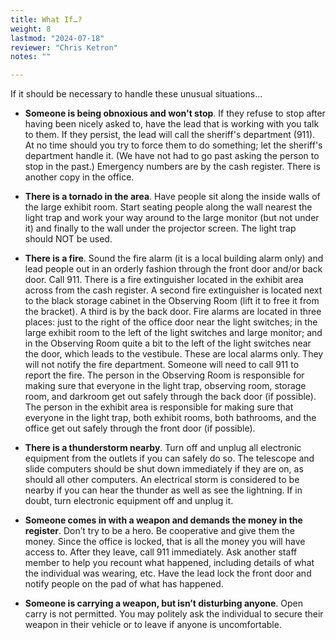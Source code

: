 ```yaml
---
title: What If…?
weight: 8
lastmod: "2024-07-18"
reviewer: "Chris Ketron"
notes: ""

---    
```


If it should be necessary to handle these unusual situations...

- **Someone is being obnoxious and won't stop**. If they refuse to stop after having been nicely asked to, have the lead that is working with you talk to them. If they persist, the lead will call the sheriff's department (911). At no time should you try to force them to do something; let the sheriff's department handle it. (We have not had to go past asking the person to stop in the past.) Emergency numbers are by the cash register. There is another copy in the office.
  
- **There is a tornado in the area**. Have people sit along the inside walls of the large exhibit room. Start seating people along the wall nearest the light trap and work your way around to the large monitor (but not under it) and finally to the wall under the projector screen. The light trap should NOT be used.

- **There is a fire**. Sound the fire alarm (it is a local building alarm only) and lead people out in an orderly fashion through the front door and/or back door. Call 911. There is a fire extinguisher located in the exhibit area across from the cash register. A second fire extinguisher is located next to the black storage cabinet in the Observing Room (lift it to free it from the bracket). A third is by the back door. Fire alarms are located in three places: just to the right of the office door near the light switches; in the large exhibit room to the left of the light switches and large monitor; and in the Observing Room quite a bit to the left of the light switches near the door, which leads to the vestibule. These are local alarms only. They will not notify the fire department. Someone will need to call 911 to report the fire. The person in the Observing Room is responsible for making sure that everyone in the light trap, observing room, storage room, and darkroom get out safely through the back door (if possible). The person in the exhibit area is responsible for making sure that everyone in the light trap, both exhibit rooms, both bathrooms, and the office get out safely through the front door (if possible).

- **There is a thunderstorm nearby**. Turn off and unplug all electronic equipment from the outlets if you can safely do so. The telescope and slide computers should be shut down immediately if they are on, as should all other computers. An electrical storm is considered to be nearby if you can hear the thunder as well as see the lightning. If in doubt, turn electronic equipment off and unplug it.

- **Someone comes in with a weapon and demands the money in the register**. Don’t try to be a hero. Be cooperative and give them the money. Since the office is locked, that is all the money you will have access to. After they leave, call 911 immediately. Ask another staff member to help you recount what happened, including details of what the individual was wearing, etc. Have the lead lock the front door and notify people on the pad of what has happened.

- **Someone is carrying a weapon, but isn’t disturbing anyone**. Open carry is not permitted. You may politely ask the individual to secure their weapon in their vehicle or to leave if anyone is uncomfortable.
